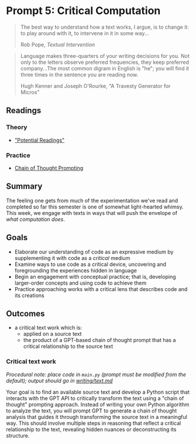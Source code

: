 # Prompt 5: Critical Computation

> The best way to understand how a text works, I argue, is to change it: to play around with it, to intervene in it in some way...
>
> Rob Pope, _Textual Intervention_

> Language makes three-quarters of your writing decisions for you. Not only to the letters observe preferred frequencies, they keep preferred company...The most common digram in English is "he"; you will find it three times in the sentence you are reading now.
>
> Hugh Kenner and Joseph O'Rourke, "A Travesty Generator for Micros"

## Readings

### Theory

* ["Potential Readings"](https://drive.google.com/file/d/1MUSjR8yVkvPSNlEU8R7JzOaEv-N9PAwv/view?usp=sharing)

### Practice

* [Chain of Thought Prompting](https://www.promptingguide.ai/techniques/cot)

## Summary

The feeling one gets from much of the experimentation we've read and completed so far this semester is one of somewhat light-hearted whimsy. This week, we engage with texts in ways that will push the envelope of _what computation does_.

## Goals

* Elaborate our understanding of code as an expressive medium by supplementing it with code as a _critical_ medium
* Examine ways to use code as a critical device, uncovering and foregrounding the experiences hidden in language
* Begin an engagement with conceptual practice; that is, developing larger-order concepts and using code to achieve them
* Practice approaching works with a critical lens that describes code and its creations

## Outcomes

* a critical text work which is:
  * applied on a source text
  * the product of a GPT-based chain of thought prompt that has a critical relationship to the source text

### Critical text work

_Procedural note: place code in `main.py` (prompt must be modified from the default); output should go in [writing/text.md](writing/text.md)_

Your goal is to find an available source text and develop a Python script that interacts with the GPT API to critically transform the text using a "chain of thought" prompting approach. Instead of writing your own Python algorithm to analyze the text, you will prompt GPT to generate a chain of thought analysis that guides it through transforming the source text in a meaningful way. This should involve multiple steps in reasoning that reflect a critical relationship to the text, revealing hidden nuances or deconstructing its structure.